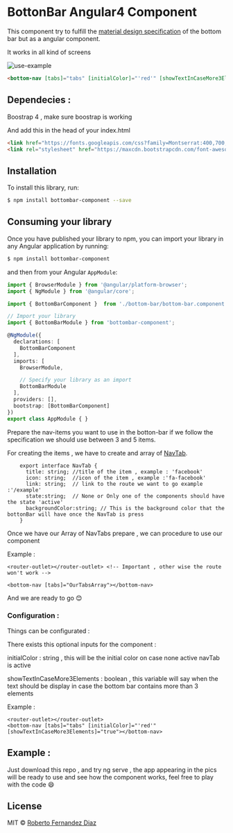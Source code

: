 # BottonBar Angular4 Component

This component try to fulfill the [material design specification](https://material.io/guidelines/components/bottom-navigation.html) of the bottom bar but as a angular component.

It works in all kind of screens

![use-example](https://user-images.githubusercontent.com/6787022/29973333-7eafd5a4-8f2f-11e7-935e-2047b26e063f.gif)

```html
<bottom-nav [tabs]="tabs" [initialColor]="'red'" [showTextInCaseMore3Elements]="true"></bottom-nav>
```

## Dependecies : 

Boostrap 4 , make sure boostrap is working


And add this in the head of your index.html

```html
<link href="https://fonts.googleapis.com/css?family=Montserrat:400,700,200" rel="stylesheet" />
<link rel="stylesheet" href="https://maxcdn.bootstrapcdn.com/font-awesome/latest/css/font-awesome.min.css" />
```

## Installation
To install this library, run:

```bash
$ npm install bottombar-component --save
```

## Consuming your library

Once you have published your library to npm, you can import your library in any Angular application by running:

```bash
$ npm install bottombar-component
```

and then from your Angular `AppModule`:

```typescript
import { BrowserModule } from '@angular/platform-browser';
import { NgModule } from '@angular/core';

import { BottomBarComponent }  from './bottom-bar/bottom-bar.component';';

// Import your library
import { BottomBarModule } from 'bottombar-component';

@NgModule({
  declarations: [
    BottomBarComponent
  ],
  imports: [
    BrowserModule,

    // Specify your library as an import
    BottomBarModule
  ],
  providers: [],
  bootstrap: [BottomBarComponent]
})
export class AppModule { }
```

Prepare the nav-items you want to use in the botton-bar
 if we follow the specification we should use between 3 and 5 items.
 
 For creating the items , we have to create and array of [NavTab](#TODO_Add_link_to_file).
 
        export interface NavTab {
          title: string; //title of the item , example : 'facebook'
          icon: string;  //icon of the item , example :'fa-facebook'
          link: string;  // link to the route we want to go example :'/example'
          state:string;  // None or Only one of the components should have the state 'active'
          backgroundColor:string; // This is the background color that the bottonBar will have once the NavTab is press
        }
        
Once we have our Array of NavTabs prepare , we can procedure to use our component

Example :
    
    <router-outlet></router-outlet> <!-- Important , other wise the route won't work -->
    
    <bottom-nav [tabs]="OurTabsArray"></bottom-nav>

 And we are ready to go 😊 
 
 
### Configuration : 
 
Things can be configurated :

There exists this optional inputs for the component :

initialColor : string , this will be the initial color on case none active navTab is active

showTextInCaseMore3Elements : boolean , this variable will say when the text should be display in case the bottom bar contains more than 3 elements 
 

Example : 

    <router-outlet></router-outlet>
    <bottom-nav [tabs]="tabs" [initialColor]="'red'" [showTextInCaseMore3Elements]="true"></bottom-nav>



## Example :

Just download this repo , and try ng serve , the app appearing in the pics will be ready to use and see how the component works,
feel free to play with the code 😄 



## License

MIT © [Roberto Fernandez Diaz](mailto:robertofd1995@gmail.com)
